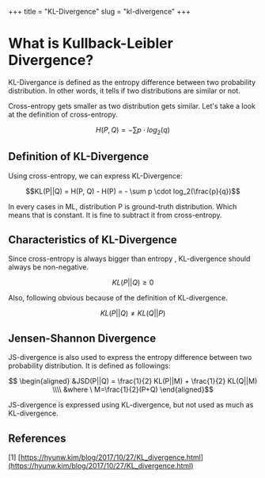 +++
title = "KL-Divergence"
slug = "kl-divergence"
+++

# What is Kullback-Leibler Divergence?

KL-Divergance is defined as the entropy difference between two probability distribution. In other words, it tells if two distributions are similar or not.

Cross-entropy gets smaller as two distribution gets similar. Let's take a look at the definition of cross-entropy.

$$H(P, Q) = - \sum p \cdot log_2(q)$$

## Definition of KL-Divergence

Using cross-entropy, we can express KL-Divergence:

$$KL(P||Q) = H(P, Q) - H(P) = - \sum p \cdot log_2(\frac{p}{q})$$

In every cases in ML, distribution P is ground-truth distribution. Which means that  is constant. It is fine to subtract it from cross-entropy.

## Characteristics of KL-Divergence

Since cross-entropy  is always bigger than entropy , KL-divergence should always be non-negative.

$$KL(P||Q) \ge 0$$

Also, following obvious because of the definition of KL-divergence.

$$KL(P||Q) \ne KL(Q||P)$$

## Jensen-Shannon Divergence

JS-divergence is also used to express the entropy difference between two probability distribution. It is defined as followings:

$$ \begin{aligned}
&JSD(P||Q) = \frac{1}{2} KL(P||M) + \frac{1}{2} KL(Q||M) \\\\
&where \ M=\frac{1}{2}(P+Q) \end{aligned}$$

JS-divergence is expressed using KL-divergence, but not used as much as KL-divergence.

## References

[1] [https://hyunw.kim/blog/2017/10/27/KL_divergence.html](https://hyunw.kim/blog/2017/10/27/KL_divergence.html)
